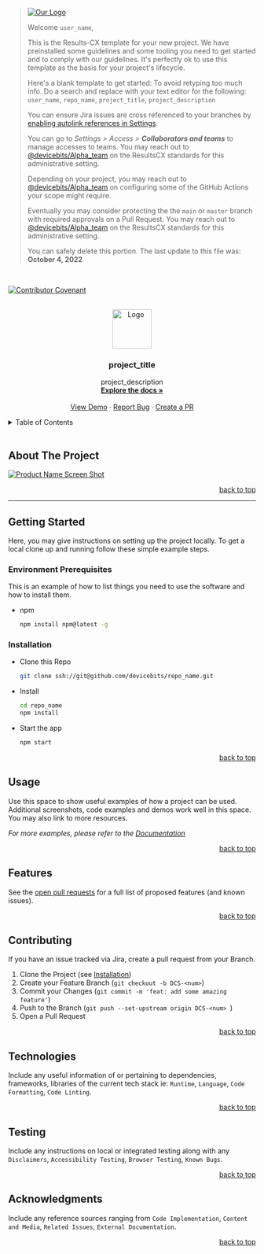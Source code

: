 <!-- Anchor for Back To Top -->
<a name="readme-top"></a>

> [![Our Logo][our-logo]][our-homepage]
> 
> Welcome `user_name`,
> 
> This is the Results-CX template for your new project. We have preinstalled some guidelines and some tooling you need to get started and to comply with our guidelines. It's perfectly ok to use this template as the basis for your project's lifecycle.
> 
> Here's a blank template to get started: To avoid retyping too much info. Do a search and replace with your text editor for the following: `user_name`, `repo_name`, `project_title`, `project_description`
> 
> You can ensure Jira issues are cross referenced to your branches by [enabling autolink references in Settings](https://devicebits.atlassian.net/browse/LSP-15). 
>
> You can go to _Settings > Access > **Collaborators and teams**_ to manage accesses to teams. You may reach out to [@devicebits/Alpha_team](https://github.com/orgs/devicebits/teams/alpha_team) on the ResultsCX standards for this administrative setting.
>
>
> Depending on your project, you may reach out to [@devicebits/Alpha_team](https://github.com/orgs/devicebits/teams/alpha_team) on configuring some of the GitHub Actions your scope might require.
>
> Eventually you may consider protecting the the `main` or `master` branch with required approvals on a Pull Request. You may reach out to [@devicebits/Alpha_team](https://github.com/orgs/devicebits/teams/alpha_team) on the ResultsCX standards for this administrative setting.
> 
> You can safely delete this portion. The last update to this file was: **October 4, 2022**

<br>

<!-- PROJECT SHIELDS -->
<!--
*** This uses markdown "reference style" links for readability.
*** Reference links are enclosed in brackets [ ] instead of parentheses ( ).
*** See the bottom of this document for the declaration of the reference variables
*** for contributors-url, forks-url, etc. This is an optional, concise syntax you may use.
*** https://www.markdownguide.org/basic-syntax/#reference-style-links
-->

[![Contributor Covenant][contributor-covenant-shield]][contributor-covenant-url]


<!-- PROJECT LOGO -->
<br />
<div align="center">
  <a href="https://github.com/devicebits/repo_name">
    <img src="https://avatars.githubusercontent.com/u/112494822?s=96&v=4" alt="Logo" width="80" height="80">
  </a>

<h3 align="center">project_title</h3>

  <p align="center">
    project_description
    <br />
    <a href="https://github.com/devicebits/repo_name"><strong>Explore the docs »</strong></a>
    <br />
    <br />
    <a href="https://github.com/devicebits/repo_name">View Demo</a>
    ·
    <a href="https://github.com/devicebits/repo_name/issues">Report Bug</a>
    ·
    <a href="https://github.com/devicebits/repo_name/pulls">Create a PR</a>
  </p>
</div>


<!-- TABLE OF CONTENTS -->
<details>
  <summary>Table of Contents</summary>
  <ol>
    <li>
      <a href="#about-the-project">About The Project</a>
    </li>
    <li>
      <a href="#getting-started">Getting Started</a>
      <ul>
        <li><a href="#environment-prerequisites">Environment Prerequisites</a></li>
        <li><a href="#installation">Installation</a></li>
      </ul>
    </li>
    <li><a href="#usage">Usage</a></li>
    <li><a href="#features">Features</a></li>
    <li><a href="#contributing">Contributing</a></li>
    <li><a href="#technologies">Technologies</a></li>
    <li><a href="#testing">Testing</a></li>
    <li><a href="#acknowledgments">Acknowledgments</a></li>
  </ol>
</details>
<br />


<!-- ABOUT THE PROJECT -->
## About The Project

[![Product Name Screen Shot][product-screenshot]](https://example.com)


<p align="right"><a href="#readme-top">back to top</a></p>

___
## Getting Started
Here, you may give instructions on setting up the project locally. To get a local clone up and running follow these simple example steps.

<!-- ENVIRONMENT PREREQUISITES -->
### Environment Prerequisites
This is an example of how to list things you need to use the software and how to install them.

* npm
  ```sh
  npm install npm@latest -g
  ```

### Installation

* Clone this Repo
    ```sh
    git clone ssh://git@github.com/devicebits/repo_name.git
    ```
* Install 
    ```sh
    cd repo_name
    npm install
    ```
    
* Start the app
    ```sh
    npm start
    ```

<p align="right"><a href="#readme-top">back to top</a></p>

<!-- USAGE EXAMPLES -->
## Usage

Use this space to show useful examples of how a project can be used. Additional screenshots, code examples and demos work well in this space. You may also link to more resources.

_For more examples, please refer to the [Documentation](https://example.com)_

<p align="right"><a href="#readme-top">back to top</a></p>

<!-- FEATURES -->
## Features

<!-- - [ ] Feature 1 -->
<!-- - [ ] Feature 2 -->
<!-- - [ ] Feature 3 -->
  <!-- - [ ] Nested Feature -->

See the [open pull requests](https://github.com/devicebits/repo_name/pulls/?open) for a full list of proposed features (and known issues).

<p align="right"><a href="#readme-top">back to top</a></p>

<!-- CONTRIBUTING -->
## Contributing

If you have an issue tracked via Jira, create a pull request from your Branch.

1. Clone the Project (see [Installation](#installation))
2. Create your Feature Branch (`git checkout -b DCS-<num>`)
3. Commit your Changes (`git commit -m 'feat: add some amazing feature'`)
4. Push to the Branch (`git push --set-upstream origin DCS-<num> `)
5. Open a Pull Request

<p align="right"><a href="#readme-top">back to top</a></p>

<!-- TECHNOLOGIES -->
## Technologies
Include any useful information of or pertaining to dependencies, frameworks, libraries of the current tech stack ie: `Runtime`, `Language`, `Code Formatting`, `Code Linting`.

<!-- - [ ] Framework 1 -->
<!-- - [ ] Framework 2 -->
<!-- - [ ] Framework 3 -->
  <!-- - [ ] Nested Framework -->

<p align="right"><a href="#readme-top">back to top</a></p>

<!-- TESTING -->
## Testing

Include any instructions on local or integrated testing along with any `Disclaimers`, `Accessibility Testing`, `Browser Testing`, `Known Bugs`.

<!-- * []() -->
<!-- * []() -->
<!-- * []() -->

<p align="right"><a href="#readme-top">back to top</a></p>


<!-- ACKNOWLEDGMENTS -->
## Acknowledgments

Include any reference sources ranging from `Code Implementation`, `Content and Media`, `Related Issues`, `External Documentation`.

<!-- * []() -->
<!-- * []() -->
<!-- * []() -->

<p align="right"><a href="#readme-top">back to top</a></p>

<!-- MARKDOWN LINKS & IMAGES -->
<!-- https://www.markdownguide.org/basic-syntax/#reference-style-links -->

[contributor-covenant-shield]: https://img.shields.io/badge/Contributor%20Covenant-2.1-4baaaa.svg?plastic&logo=appveyor
[contributor-covenant-url]: CODE_OF_CONDUCT.md

<!-- Product Screenshot -->
[product-screenshot]: https://user-images.githubusercontent.com/61286823/192252063-6628c4c9-307a-47cd-9c57-caf58d22d10e.png

<!-- Our Logo -->
[our-logo]: https://avatars.githubusercontent.com/u/112494822?s=96&v=4
[our-homepage]: https://github.com/devicebits
